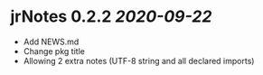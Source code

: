 # jrNotes 0.2.2 _2020-09-22_
  * Add NEWS.md
  * Change pkg title
  * Allowing 2 extra notes (UTF-8 string and all declared imports)
